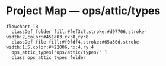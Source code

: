 # Project Map — ops/attic/types

```mermaid
flowchart TB
  classDef folder fill:#fef3c7,stroke:#d97706,stroke-width:2,color:#451a03,rx:8,ry:8
  classDef file fill:#f0fdf4,stroke:#65a30d,stroke-width:1.5,color:#422006,rx:4,ry:4
  ops_attic_types["ops/attic/types/" ]
  class ops_attic_types folder
```

